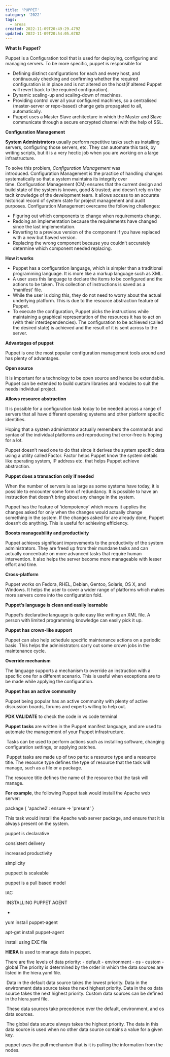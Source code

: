 ```yaml
---
title: 'PUPPET'
category: '2022'
tags:
  - areas
created: 2022-11-09T20:49:29.479Z
updated: 2022-11-09T20:54:05.678Z
---
```


**What Is Puppet?**
  
Puppet is a Configuration tool that is used for deploying, configuring and managing servers. To be more specific, puppet is responsible for

-   Defining distinct configurations for each and every host, and continuously checking and confirming whether the required configuration is in place and is not altered on the host(if altered Puppet will revert back to the required configuration).
-   Dynamic scaling-up and scaling-down of machines.
-   Providing control over all your configured machines, so a centralised (master-server or repo-based) change gets propagated to all, automatically.
-   Puppet uses a Master Slave architecture in which the Master and Slave communicate through a secure encrypted channel with the help of SSL.


**Configuration Management**

**System Administrators** usually perform repetitive tasks such as installing servers, configuring those servers, etc. They can automate this task, by writing scripts, but it is a very hectic job when you are working on a large infrastructure.

To solve this problem, _Configuration Management_ was introduced. Configuration Management is the practice of handling changes systematically so that a system maintains its integrity over time. Configuration Management (CM) ensures that the current design and build state of the system is known, good & trusted; and doesn’t rely on the tacit knowledge of the development team. It allows access to an accurate historical record of system state for project management and audit purposes. Configuration Management overcame the following challenges:

-   Figuring out which components to change when requirements change.
-   Redoing an implementation because the requirements have changed since the last implementation.
-   Reverting to a previous version of the component if you have replaced with a new but flawed version.
-   Replacing the wrong component because you couldn’t accurately determine which component needed replacing.

  

**How it works** 

-   Puppet has a configuration language, which is simpler than a traditional programming language. It is more like a markup language such as XML.
-   A user uses this language to declare the items to be configured and the actions to be taken. This collection of instructions is saved as a ‘manifest’ file.
-   While the user is doing this, they do not need to worry about the actual underlying platform. This is due to the resource abstraction feature of Puppet.
-   To execute the configuration, Puppet picks the instructions while maintaining a graphical representation of the resources it has to act on (with their interdependencies). The configuration to be achieved (called the desired state) is achieved and the result of it is sent across to the server.

**Advantages of puppet**

  
Puppet is one the most popular configuration management tools around and has plenty of advantages.

**Open source**

  
It is important for a technology to be open source and hence be extendable. Puppet can be extended to build custom libraries and modules to suit the needs individual project.



**Allows resource abstraction**


It is possible for a configuration task today to be needed across a range of servers that all have different operating systems and other platform specific identities.

Hoping that a system administrator actually remembers the commands and syntax of the individual platforms and reproducing that error-free is hoping for a lot.

Puppet doesn’t need one to do that since it derives the system specific data using a utility called Factor. Factor helps Puppet know the system details like operating system, IP address etc. that helps Puppet achieve abstraction.


**Puppet does a transaction only if needed**

When the number of servers is as large as some systems have today, it is possible to encounter some form of redundancy. It is possible to have an instruction that doesn’t bring about any change in the system.

Puppet has the feature of ‘idempotency’ which means it applies the changes asked for only when the changes would actually change something in the system. If the changes asked for are already done, Puppet doesn’t do anything. This is useful for achieving efficiency.



**Boosts manageability and productivity**

Puppet achieves significant improvements to the productivity of the system administrators. They are freed up from their mundane tasks and can actually concentrate on more advanced tasks that require human intervention. It also helps the server become more manageable with lesser effort and time.

**Cross-platform**

Puppet works on Fedora, RHEL, Debian, Gentoo, Solaris, OS X, and Windows. It helps the user to cover a wider range of platforms which makes more servers come into the configuration fold.


**Puppet’s language is clean and easily learnable**

Puppet’s declarative language is quite easy like writing an XML file. A person with limited programming knowledge can easily pick it up.


**Puppet has crown-like support**

Puppet can also help schedule specific maintenance actions on a periodic basis. This helps the administrators carry out some crown jobs in the maintenance cycle.

**Override mechanism**

The language supports a mechanism to override an instruction with a specific one for a different scenario. This is useful when exceptions are to be made while applying the configuration.

**Puppet has an active community**

Puppet being popular has an active community with plenty of active discussion boards, forums and experts willing to help out.

  

**PDK VALIDATE** to check the code in vs code terminal

  

**Puppet tasks** are written in the Puppet manifest language, and are used to automate the management of your Puppet infrastructure.

  

 Tasks can be used to perform actions such as installing software, changing configuration settings, or applying patches.

  

 Puppet tasks are made up of two parts: a resource type and a resource title. The resource type defines the type of resource that the task will manage, such as a file or a package. 

  

The resource title defines the name of the resource that the task will manage. 

  

**For example**, the following Puppet task would install the Apache web server: 

  

package { 'apache2': ensure => 'present' } 

  

This task would install the Apache web server package, and ensure that it is always present on the system.

  

  

  

puppet is declarative

consistent delivery

increased productivity

simplicity

puppect is scaleable

puppet is a pull based model

  

IAC

  

 INSTALLING PUPPET AGENT

-

yum install puppet-agent

apt-get install puppet-agent

install using EXE file

  
**HIERA** is used to manage data in puppet. 

There are five levels of data priority: - default - environment - os - custom - global The priority is determined by the order in which the data sources are listed in the hiera.yaml file.

  

 Data in the default data source takes the lowest priority. Data in the environment data source takes the next highest priority. Data in the os data source takes the next highest priority. Custom data sources can be defined in the hiera.yaml file.


 These data sources take precedence over the default, environment, and os data sources.

 The global data source always takes the highest priority. The data in this data source is used when no other data source contains a value for a given key.

puppet uses the pull mechanism that is it is pulling the information from the nodes.